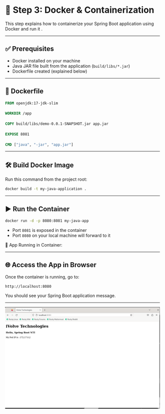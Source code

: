 # 🐳 Step 3: Docker & Containerization

This step explains how to containerize your Spring Boot application using Docker and run it .

---

## ✅ Prerequisites

- Docker installed on your machine
- Java JAR file built from the application (`build/libs/*.jar`)
- Dockerfile created (explained below)

---

## 📝 Dockerfile

```dockerfile
FROM openjdk:17-jdk-slim

WORKDIR /app

COPY build/libs/demo-0.0.1-SNAPSHOT.jar app.jar

EXPOSE 8081

CMD ["java", "-jar", "app.jar"]
```

---

## 🛠 Build Docker Image

Run this command from the project root:

```bash
docker build -t my-java-application .
```

---

## ▶️ Run the Container

```bash
docker run -d -p 8080:8081 my-java-app
```

- Port `8081` is exposed in the container
- Port `8080` on your local machine will forward to it

📸 App Running in Container:

---

## 🌐 Access the App in Browser

Once the container is running, go to:

```
http://localhost:8080
```

You should see your Spring Boot application message.

---

![App Running](container%20app.png)
